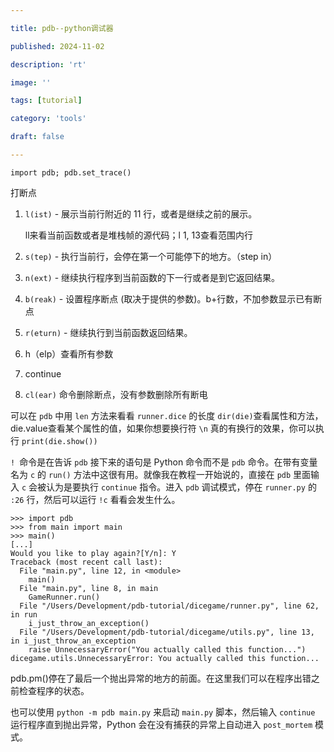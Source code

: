 ```yaml
---

title: pdb--python调试器

published: 2024-11-02

description: 'rt'

image: ''

tags: [tutorial]

category: 'tools'

draft: false 

---
```


```
import pdb; pdb.set_trace()
```

打断点

1. `l(ist)` - 展示当前行附近的 11 行，或者是继续之前的展示。

   ll来看当前函数或者是堆栈帧的源代码；l 1, 13查看范围内行

2. `s(tep)` - 执行当前行，会停在第一个可能停下的地方。（step in）

3. `n(ext)` - 继续执行程序到当前函数的下一行或者是到它返回结果。

4. `b(reak)` - 设置程序断点 (取决于提供的参数)。b+行数，不加参数显示已有断点

5. `r(eturn)` - 继续执行到当前函数返回结果。

6. h（elp）查看所有参数

7. continue

8.  `cl(ear)` 命令删除断点，没有参数删除所有断电

可以在 `pdb` 中用 `len` 方法来看看 `runner.dice` 的长度	`dir(die)`查看属性和方法，die.value查看某个属性的值，如果你想要换行符 `\n` 真的有换行的效果，你可以执行 `print(die.show())`

`! `命令是在告诉 `pdb` 接下来的语句是 Python 命令而不是 `pdb` 命令。在带有变量名为 `c` 的 `run()` 方法中这很有用。就像我在教程一开始说的，直接在 `pdb` 里面输入 `c` 会被认为是要执行 `continue` 指令。进入 `pdb` 调试模式，停在 `runner.py` 的 `:26` 行，然后可以运行 `!c` 看看会发生什么。

```
>>> import pdb
>>> from main import main
>>> main()
[...]
Would you like to play again?[Y/n]: Y
Traceback (most recent call last):
  File "main.py", line 12, in <module>
    main()
  File "main.py", line 8, in main
    GameRunner.run()
  File "/Users/Development/pdb-tutorial/dicegame/runner.py", line 62, in run
    i_just_throw_an_exception()
  File "/Users/Development/pdb-tutorial/dicegame/utils.py", line 13, in i_just_throw_an_exception
    raise UnnecessaryError("You actually called this function...")
dicegame.utils.UnnecessaryError: You actually called this function...
```

pdb.pm()停在了最后一个抛出异常的地方的前面。在这里我们可以在程序出错之前检查程序的状态。

也可以使用 `python -m pdb main.py` 来启动 `main.py` 脚本，然后输入 `continue` 运行程序直到抛出异常，Python 会在没有捕获的异常上自动进入 `post_mortem` 模式。